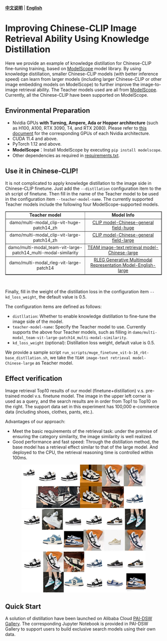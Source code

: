 [**中文说明**](distillation.md) | [**English**](distillation_En.md)

# Improving Chinese-CLIP Image Retrieval Ability Using Knowledge Distillation

Here we provide an example of knowledge distillation for Chinese-CLIP fine-tuning training, based on [ModelScope](https://github.com/modelscope/modelscope) model library. By using knowledge distillation, smaller Chinese-CLIP models (with better inference speed) can learn from larger models (including larger Chinese-CLIP or other image embedding models on ModelScope) to further improve the image-to-image retrieval ability. The Teacher models used are all from [ModelScope](https://github.com/modelscope/modelscope). Currently, all the Chinese-CLIP have been supported on ModelScope.

## Environmental Preparation

+ Nvidia GPUs **with Turning, Ampere, Ada or Hopper architecture** (such as H100, A100, RTX 3090, T4, and RTX 2080). Please refer to [this document](https://en.wikipedia.org/wiki/CUDA#GPUs_supported) for the corresponding GPUs of each Nvidia architecture.
+ CUDA 11.4 and above.
+ PyTorch 1.12 and above.
+ **ModelScope**：Install ModelScope by executing `pip install modelscope`.
+ Other dependencies as required in [requirements.txt](requirements.txt).

## Use it in Chinese-CLIP!
It is not complicated to apply knowledge distillation to the image side in Chinese-CLIP finetune. Just add the `--distllation` configuration item to the sh script of finetune.
Then fill in the name of the Teacher model to be used in the configuration item `--teacher-model-name`. The currently supported Teacher models include the following four ModelScope-supported models.
<table border="1" width="120%">
    <tr align="center">
        <td><b>Teacher model</b></td><td><b>Model Info</b></td>
    </tr>  
	<tr align="center">
        <td>damo/multi-modal_clip-vit-huge-patch14_zh</td><td><a href="https://www.modelscope.cn/models/damo/multi-modal_clip-vit-huge-patch14_zh/summary">CLIP model-Chinese-general field-huge</a></td>
    </tr>
	<tr align="center">
        <td>damo/multi-modal_clip-vit-large-patch14_zh</td><td><a href="https://www.modelscope.cn/models/damo/multi-modal_clip-vit-large-patch14_zh/summary">CLIP model-Chinese-general field-large</a></td>
    </tr>	    
    </tr>
	<tr align="center">
        <td>damo/multi-modal_team-vit-large-patch14_multi-modal-similarity</td><td><a href="https://www.modelscope.cn/models/damo/multi-modal_team-vit-large-patch14_multi-modal-similarity/summary">TEAM image-text retrieval model-Chinese-large</a></td>
    </tr>  
	<tr align="center">
        <td>damo/multi-modal_rleg-vit-large-patch14</td><td><a href="https://www.modelscope.cn/models/damo/multi-modal_rleg-vit-large-patch14/summary">RLEG Generative Multimodal Representation Model-English-large</a></td>
</table>
<br>

Finally, fill in the weight of the distillation loss in the configuration item `--kd_loss_weight`, the default value is 0.5.

The configuration items are defined as follows:
+ `distllation`: Whether to enable knowledge distillation to fine-tune the image side of the model.
+ `teacher-model-name`: Specify the Teacher model to use. Currently supports the above four Teacher models, such as filling in `damo/multi-modal_team-vit-large-patch14_multi-modal-similarity`.
+ `kd_loss_weight` (optional): Distillation loss weight, default value is 0.5.

We provide a sample script `run_scripts/muge_finetune_vit-b-16_rbt-base_distllation.sh`, we take the `TEAM image-text retrieval model-Chinese-large` as Teacher model.

## Effect verification
Image retrieval Top10 results of our model (finetune+distillation) v.s. pre-trained model v.s. finetune model. The image in the upper left corner is used as a query, and the search results are in order from Top1 to Top10 on the right. The support data set in this experiment has 100,000 e-commerce data (including shoes, clothes, pants, etc.).

Advantages of our approach:
+ Meet the basic requirements of the retrieval task: under the premise of ensuring the category similarity, the image similarity is well realized.
+ Good performance and fast speed: Through the distillation method, the base model has a retrieval effect similar to that of the large model. And deployed to the CPU, the retrieval reasoning time is controlled within 100ms.

<p style="text-align: center;">
    <img src="examples/image_retrieval_result1.jpg" width="400" /><br>
    <img src="examples/image_retrieval_result3.jpg" width="400" /><br>
    <img src="examples/image_retrieval_result2.jpg" width="400" /><br>
</p>

## Quick Start
A solution of distillation have been launched on Alibaba Cloud [PAI-DSW Gallery](https://gallery.pai-ml.com/#/preview/deepLearning/cv/cn_clip_distillation). The corresponding Jupyter Notebook is provided in PAI-DSW Gallery to support users to build exclusive search models using their own data.
